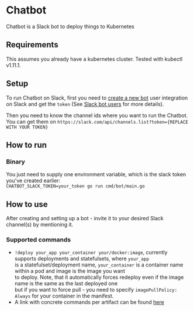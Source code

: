 # Chatbot

Chatbot is a Slack bot to deploy things to Kubernetes

## Requirements

This assumes you already have a kubernetes cluster. Tested with kubectl v1.11.1.

## Setup

To run Chatbot on Slack, first you need to [create a new bot](https://my.slack.com/services/new/bot) user integration on Slack and get the `token` (See [Slack bot users](https://api.slack.com/bot-users) for more details).

Then you need to know the channel ids where you want to run the Chatbot. You can get them on `https://slack.com/api/channels.list?token={REPLACE WITH YOUR TOKEN}`

## How to run

### Binary
You just need to supply one environment variable, which is the slack token you've created earlier:  
`CHATBOT_SLACK_TOKEN=your_token go run cmd/bot/main.go`


## How to use
After creating and setting up a bot - invite it to your desired Slack channel(s) by mentioning it.

### Supported commands
* `!deploy your_app your_container your/docker:image`, currently supports deployments and statefulsets, where `your_app`  
is a statefulset/deployment name, `your_container` is a container name within a pod and image is the image you want  
to deploy. Note, that it automatically forces redeploy even if the image name is the same as the last deployed one  
but if you want to force pull - you need to specify `imagePullPolicy: Always` for your container in the manifest.
* A link with concrete commands per artifact can be found [here](https://github.com/iov-one/devnet-operations/blob/master/README.md#deploying-current-artifacts-with-chatbot)
